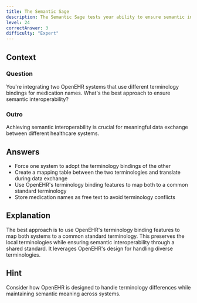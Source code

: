 ```yaml
---
title: The Semantic Sage
description: The Semantic Sage tests your ability to ensure semantic interoperability in OpenEHR implementations!
level: 24
correctAnswer: 3
difficulty: "Expert"
---
```


## Context

### Question

You're integrating two OpenEHR systems that use different terminology bindings for medication names. What's the best approach to ensure semantic interoperability?

### Outro

Achieving semantic interoperability is crucial for meaningful data exchange between different healthcare systems.

## Answers

- Force one system to adopt the terminology bindings of the other
- Create a mapping table between the two terminologies and translate during data exchange
- Use OpenEHR's terminology binding features to map both to a common standard terminology
- Store medication names as free text to avoid terminology conflicts

## Explanation

The best approach is to use OpenEHR's terminology binding features to map both systems to a common standard terminology. This preserves the local terminologies while ensuring semantic interoperability through a shared standard. It leverages OpenEHR's design for handling diverse terminologies.

## Hint

Consider how OpenEHR is designed to handle terminology differences while maintaining semantic meaning across systems.
